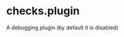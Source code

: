 <!--
title: "checks.plugin"
custom_edit_url: "https://github.com/netdata/netdata/edit/master/collectors/checks.plugin/README.md"
sidebar_label: "checks.plugin"
learn_status: "Published"
learn_topic_type: "References"
learn_rel_path: "References/Collectors references/Uncategorized"
-->

# checks.plugin

A debugging plugin (by default it is disabled)


